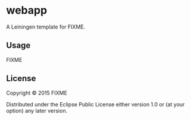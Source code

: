 # webapp

A Leiningen template for FIXME.

## Usage

FIXME

## License

Copyright © 2015 FIXME

Distributed under the Eclipse Public License either version 1.0 or (at
your option) any later version.

